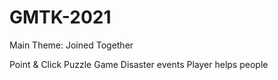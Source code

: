 # GMTK-2021

Main Theme: Joined Together

Point & Click Puzzle Game
Disaster events
Player helps people
